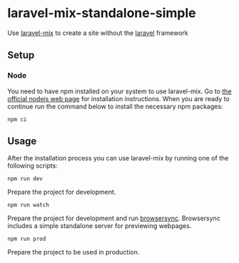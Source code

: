 # laravel-mix-standalone-simple
Use [laravel-mix](https://laravel-mix.com) to create a site without the [laravel](https://laravel.com) framework

## Setup
### Node
You need to have npm installed on your system to use laravel-mix. Go to [the official nodejs web page](https://nodejs.org/) for installation instructions. When you are ready to continue run the command below to install the necessary npm packages:
```
npm ci
```

## Usage
After the installation process you can use laravel-mix by running one of the following scripts:
```
npm run dev
```
Prepare the project for development.

```
npm run watch
```
Prepare the project for development and run [browsersync](https://browsersync.io). Browsersync includes a simple standalone server for previewing webpages.

```
npm run prod
```
Prepare the project to be used in production.
